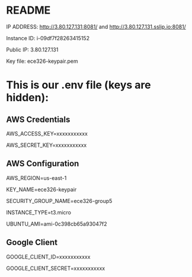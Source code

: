 # README
IP ADDRESS: http://3.80.127.131:8081/ and http://3.80.127.131.sslip.io:8081/

Instance ID:  i-09df7f28263415152

Public IP:    3.80.127.131

Key file:     ece326-keypair.pem

# This is our .env file (keys are hidden):

## AWS Credentials
AWS_ACCESS_KEY=xxxxxxxxxxx

AWS_SECRET_KEY=xxxxxxxxxxx

## AWS Configuration
AWS_REGION=us-east-1

KEY_NAME=ece326-keypair

SECURITY_GROUP_NAME=ece326-group5

INSTANCE_TYPE=t3.micro

UBUNTU_AMI=ami-0c398cb65a93047f2

## Google Client
GOOGLE_CLIENT_ID=xxxxxxxxxxx

GOOGLE_CLIENT_SECRET=xxxxxxxxxxx
